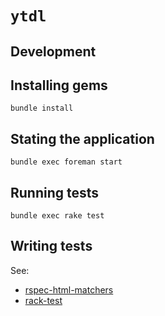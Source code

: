 # `ytdl`

## Development

## Installing gems

```console
bundle install
```

## Stating the application

```console
bundle exec foreman start
```

## Running tests

```console
bundle exec rake test
```

## Writing tests

See:

* [rspec-html-matchers](https://github.com/kucaahbe/rspec-html-matchers)
* [rack-test](https://github.com/rack/rack-test)
